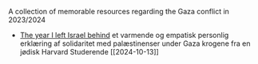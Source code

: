 A collection of memorable resources regarding the Gaza conflict in 2023/2024 
- [The year I left Israel behind](https://www.thecrimson.com/article/2024/10/11/barron-palestine-israel-zionism-genocide/) et varmende og empatisk personlig erklæring af solidaritet med palæstinenser under Gaza krogene fra en jødisk Harvard Studerende [[2024-10-13]]
